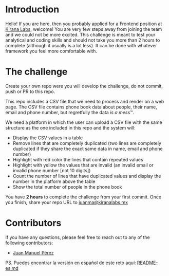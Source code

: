 # Introduction
Hello! If you are here, then you probably applied for a Frontend position at [Kirana Labs](https://kiranalabs.mx), welcome! You are very few steps away from joining the team and we could not be more excited. This challenge is meant to test your analytical and coding skills and should not take you more than 2 hours to complete (although it usually is a lot less). It can be done with whatever framework you feel more comfortable with.

# The challenge
Create your own repo were you will develop the challenge, do not commit, push or PR to this repo.

This repo includes a CSV file that we need to process and render on a web page. The CSV file contains phone book data about people, their name, email and phone number, but regretfully the data *is a mess*™.

We need a platform in which the user can upload a CSV file with the same structure as the one included in this repo and the system will:
- Display the CSV values in a table
- Remove lines that are completely duplicated (two lines are completely duplicated if they share the exact same data in name, email and phone number)
- Highlight with red color the lines that contain repeated values
- Highlight with yellow the values that are invalid (an invalid email or invalid phone number [not 10 digits])
- Count the number of lines that have duplicated values and display the number in the platform above the table
- Show the total number of people in the phone book

You have **2 hours** to complete the challenge from your first commit. Once you finish, share your repo URL to juanma@kiranalabs.mx

# Contributors
If you have any questions, please feel free to reach out to any of the following contributors:
- [Juan Manuel Pérez](mailto:juanma@kiranalabs.mx)


PS. Puedes encontrar la versión en español de este reto aquí: [README-es.md](/README.md)
